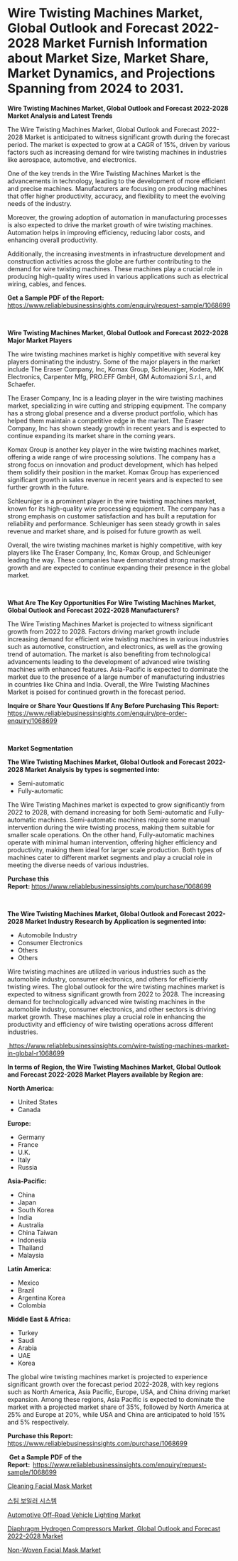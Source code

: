 <p><h1>Wire Twisting Machines Market, Global Outlook and Forecast 2022-2028 Market Furnish Information about Market Size, Market Share, Market Dynamics, and Projections Spanning from 2024 to 2031.</h1></p><p><strong>Wire Twisting Machines Market, Global Outlook and Forecast 2022-2028 Market Analysis and Latest Trends</strong></p>
<p><p>The Wire Twisting Machines Market, Global Outlook and Forecast 2022-2028 Market is anticipated to witness significant growth during the forecast period. The market is expected to grow at a CAGR of 15%, driven by various factors such as increasing demand for wire twisting machines in industries like aerospace, automotive, and electronics. </p><p>One of the key trends in the Wire Twisting Machines Market is the advancements in technology, leading to the development of more efficient and precise machines. Manufacturers are focusing on producing machines that offer higher productivity, accuracy, and flexibility to meet the evolving needs of the industry. </p><p>Moreover, the growing adoption of automation in manufacturing processes is also expected to drive the market growth of wire twisting machines. Automation helps in improving efficiency, reducing labor costs, and enhancing overall productivity. </p><p>Additionally, the increasing investments in infrastructure development and construction activities across the globe are further contributing to the demand for wire twisting machines. These machines play a crucial role in producing high-quality wires used in various applications such as electrical wiring, cables, and fences.</p></p>
<p><strong>Get a Sample PDF of the Report:&nbsp;</strong> <a href="https://www.reliablebusinessinsights.com/enquiry/request-sample/1068699">https://www.reliablebusinessinsights.com/enquiry/request-sample/1068699</a></p>
<p>&nbsp;</p>
<p><strong>Wire Twisting Machines Market, Global Outlook and Forecast 2022-2028 Major Market Players</strong></p>
<p><p>The wire twisting machines market is highly competitive with several key players dominating the industry. Some of the major players in the market include The Eraser Company, Inc, Komax Group, Schleuniger, Kodera, MK Electronics, Carpenter Mfg, PRO.EFF GmbH, GM Automazioni S.r.l., and Schaefer.</p><p>The Eraser Company, Inc is a leading player in the wire twisting machines market, specializing in wire cutting and stripping equipment. The company has a strong global presence and a diverse product portfolio, which has helped them maintain a competitive edge in the market. The Eraser Company, Inc has shown steady growth in recent years and is expected to continue expanding its market share in the coming years.</p><p>Komax Group is another key player in the wire twisting machines market, offering a wide range of wire processing solutions. The company has a strong focus on innovation and product development, which has helped them solidify their position in the market. Komax Group has experienced significant growth in sales revenue in recent years and is expected to see further growth in the future.</p><p>Schleuniger is a prominent player in the wire twisting machines market, known for its high-quality wire processing equipment. The company has a strong emphasis on customer satisfaction and has built a reputation for reliability and performance. Schleuniger has seen steady growth in sales revenue and market share, and is poised for future growth as well.</p><p>Overall, the wire twisting machines market is highly competitive, with key players like The Eraser Company, Inc, Komax Group, and Schleuniger leading the way. These companies have demonstrated strong market growth and are expected to continue expanding their presence in the global market.</p></p>
<p>&nbsp;</p>
<p><strong>What Are The Key Opportunities For Wire Twisting Machines Market, Global Outlook and Forecast 2022-2028 Manufacturers?</strong></p>
<p><p>The Wire Twisting Machines Market is projected to witness significant growth from 2022 to 2028. Factors driving market growth include increasing demand for efficient wire twisting machines in various industries such as automotive, construction, and electronics, as well as the growing trend of automation. The market is also benefiting from technological advancements leading to the development of advanced wire twisting machines with enhanced features. Asia-Pacific is expected to dominate the market due to the presence of a large number of manufacturing industries in countries like China and India. Overall, the Wire Twisting Machines Market is poised for continued growth in the forecast period.</p></p>
<p><strong>Inquire or Share Your Questions If Any Before Purchasing This Report:</strong> <a href="https://www.reliablebusinessinsights.com/enquiry/pre-order-enquiry/1068699">https://www.reliablebusinessinsights.com/enquiry/pre-order-enquiry/1068699</a></p>
<p>&nbsp;</p>
<p><strong>Market Segmentation</strong></p>
<p><strong>The Wire Twisting Machines Market, Global Outlook and Forecast 2022-2028 Market Analysis by types is segmented into:</strong></p>
<p><ul><li>Semi-automatic</li><li>Fully-automatic</li></ul></p>
<p><p>The Wire Twisting Machines market is expected to grow significantly from 2022 to 2028, with demand increasing for both Semi-automatic and Fully-automatic machines. Semi-automatic machines require some manual intervention during the wire twisting process, making them suitable for smaller scale operations. On the other hand, Fully-automatic machines operate with minimal human intervention, offering higher efficiency and productivity, making them ideal for larger scale production. Both types of machines cater to different market segments and play a crucial role in meeting the diverse needs of various industries.</p></p>
<p><strong>Purchase this Report:&nbsp;</strong><a href="https://www.reliablebusinessinsights.com/purchase/1068699">https://www.reliablebusinessinsights.com/purchase/1068699</a></p>
<p>&nbsp;</p>
<p><strong>The Wire Twisting Machines Market, Global Outlook and Forecast 2022-2028 Market Industry Research by Application is segmented into:</strong></p>
<p><ul><li>Automobile Industry</li><li>Consumer Electronics</li><li>Others</li><li>Others</li></ul></p>
<p><p>Wire twisting machines are utilized in various industries such as the automobile industry, consumer electronics, and others for efficiently twisting wires. The global outlook for the wire twisting machines market is expected to witness significant growth from 2022 to 2028. The increasing demand for technologically advanced wire twisting machines in the automobile industry, consumer electronics, and other sectors is driving market growth. These machines play a crucial role in enhancing the productivity and efficiency of wire twisting operations across different industries.</p></p>
<p><a href="https://www.reliablebusinessinsights.com/wire-twisting-machines-market-in-global-r1068699">&nbsp;https://www.reliablebusinessinsights.com/wire-twisting-machines-market-in-global-r1068699</a></p>
<p><strong>In terms of Region, the Wire Twisting Machines Market, Global Outlook and Forecast 2022-2028 Market Players available by Region are:</strong></p>
<p>
    <p> <strong> North America: </strong>
        <ul>
            <li>United States</li>
            <li>Canada</li>
        </ul>
        </p> 
    <p> <strong> Europe: </strong>
        <ul>
            <li>Germany</li>
            <li>France</li>
            <li>U.K.</li>
            <li>Italy</li>
            <li>Russia</li>
        </ul>
        </p> 
    <p> <strong> Asia-Pacific: </strong>
        <ul>
            <li>China</li>
            <li>Japan</li>
            <li>South Korea</li>
            <li>India</li>
            <li>Australia</li>
            <li>China Taiwan</li>
            <li>Indonesia</li>
            <li>Thailand</li>
            <li>Malaysia</li>
        </ul>
        </p> 
    <p> <strong> Latin America: </strong>
        <ul>
            <li>Mexico</li>
            <li>Brazil</li>
            <li>Argentina Korea</li>
            <li>Colombia</li>
        </ul>
        </p> 
    <p> <strong> Middle East & Africa: </strong>
        <ul>
            <li>Turkey</li>
            <li>Saudi</li>
            <li>Arabia</li>
            <li>UAE</li>
            <li>Korea</li>
        </ul>
    </p>
    </p>
<p><p>The global wire twisting machines market is projected to experience significant growth over the forecast period 2022-2028, with key regions such as North America, Asia Pacific, Europe, USA, and China driving market expansion. Among these regions, Asia Pacific is expected to dominate the market with a projected market share of 35%, followed by North America at 25% and Europe at 20%, while USA and China are anticipated to hold 15% and 5% respectively.</p></p>
<p><strong>Purchase this Report: </strong><a href="https://www.reliablebusinessinsights.com/purchase/1068699">https://www.reliablebusinessinsights.com/purchase/1068699</a></p>
<p>&nbsp;<strong>Get a Sample PDF of the Report:&nbsp;&nbsp;</strong><a href="https://www.reliablebusinessinsights.com/enquiry/request-sample/1068699">https://www.reliablebusinessinsights.com/enquiry/request-sample/1068699</a></p>
<p><strong></strong></p>
<p><p><a href="https://issuu.com/reportprime-2/docs/cleaning-facial-mask-market-size-2030.pptx">Cleaning Facial Mask Market</a></p><p><a href="https://github.com/Elenrrera7685/Market-Research-Report-List-1/blob/main/105250379103.md">스팀 보일러 시스템</a></p><p><a href="https://www.linkedin.com/pulse/automotive-offndashroad-vehicle-lighting-market-insight-trends-a5u6f">Automotive Off–Road Vehicle Lighting Market</a></p><p><a href="https://github.com/sonuprakash1/Market-Research-Report-List-2/blob/main/diaphragm-hydrogen-compressors-market-global-outlook-and-forecast-2022-2028-market.md">Diaphragm Hydrogen Compressors Market, Global Outlook and Forecast 2022-2028 Market</a></p><p><a href="https://issuu.com/reportprime-2/docs/non-woven-facial-mask-market-size-2030.pptx">Non-Woven Facial Mask Market</a></p></p>